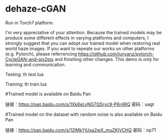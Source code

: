 # dehaze-cGAN
Run in Torch7 platform.

I'm very appreciative of your attention. Because the trained models may be produce some different effects in varying platforms and computers, I strongly suggest that you can adopt our trained model when restoring real world haze images. If you want to repeate our works on other platforms (e.g. Pytorch), please referrencing https://github.com/junyanz/pytorch-CycleGAN-and-pix2pix and finishing other changes. This demo is only for learning and communication.

Testing:
th test.lua

Training:
th train.lua

#Trained model is available on Baidu Pan

链接：https://pan.baidu.com/s/1Xk6eLyNG7QSrvc9-P6r4RQ 密码：uagt

#Trained model on the dataset with random noise is also available on Baidu Pan

链接：https://pan.baidu.com/s/12lMkYjUsa2wX_muZKjVCHQ 密码：np71

